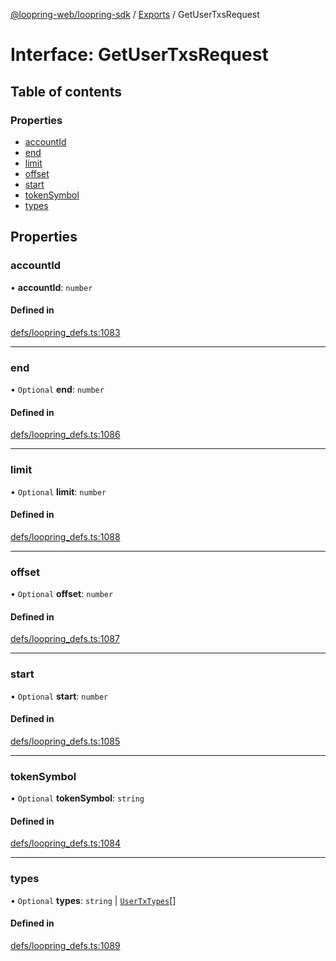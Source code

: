 [@loopring-web/loopring-sdk](../README.md) / [Exports](../modules.md) / GetUserTxsRequest

# Interface: GetUserTxsRequest

## Table of contents

### Properties

- [accountId](GetUserTxsRequest.md#accountid)
- [end](GetUserTxsRequest.md#end)
- [limit](GetUserTxsRequest.md#limit)
- [offset](GetUserTxsRequest.md#offset)
- [start](GetUserTxsRequest.md#start)
- [tokenSymbol](GetUserTxsRequest.md#tokensymbol)
- [types](GetUserTxsRequest.md#types)

## Properties

### accountId

• **accountId**: `number`

#### Defined in

[defs/loopring_defs.ts:1083](https://github.com/Loopring/loopring_sdk/blob/18accaa/src/defs/loopring_defs.ts#L1083)

___

### end

• `Optional` **end**: `number`

#### Defined in

[defs/loopring_defs.ts:1086](https://github.com/Loopring/loopring_sdk/blob/18accaa/src/defs/loopring_defs.ts#L1086)

___

### limit

• `Optional` **limit**: `number`

#### Defined in

[defs/loopring_defs.ts:1088](https://github.com/Loopring/loopring_sdk/blob/18accaa/src/defs/loopring_defs.ts#L1088)

___

### offset

• `Optional` **offset**: `number`

#### Defined in

[defs/loopring_defs.ts:1087](https://github.com/Loopring/loopring_sdk/blob/18accaa/src/defs/loopring_defs.ts#L1087)

___

### start

• `Optional` **start**: `number`

#### Defined in

[defs/loopring_defs.ts:1085](https://github.com/Loopring/loopring_sdk/blob/18accaa/src/defs/loopring_defs.ts#L1085)

___

### tokenSymbol

• `Optional` **tokenSymbol**: `string`

#### Defined in

[defs/loopring_defs.ts:1084](https://github.com/Loopring/loopring_sdk/blob/18accaa/src/defs/loopring_defs.ts#L1084)

___

### types

• `Optional` **types**: `string` \| [`UserTxTypes`](../enums/UserTxTypes.md)[]

#### Defined in

[defs/loopring_defs.ts:1089](https://github.com/Loopring/loopring_sdk/blob/18accaa/src/defs/loopring_defs.ts#L1089)
